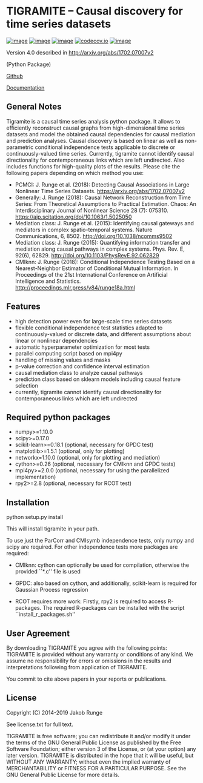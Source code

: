 # TIGRAMITE – Causal discovery for time series datasets

[![image](https://img.shields.io/pypi/v/tigramite.svg)](https://pypi.org/project/tigramite/)
[![image](https://img.shields.io/pypi/pyversions/tigramite.svg)](https://pypi.org/project/tigramite/)
[![image](https://travis-ci.org/shaypal5/tigramite.svg?branch=developer)](https://travis-ci.org/shaypal5/tigramite)
[![codecov.io](https://codecov.io/github/shaypal5/tigramite/coverage.svg?branch=developer)](https://codecov.io/github/shaypal5/tigramite)
[![image](https://img.shields.io/pypi/l/tigramite.svg)](https://pypi.org/project/tigramite/)


Version 4.0 described in http://arxiv.org/abs/1702.07007v2

(Python Package)

[Github](https://github.com/jakobrunge/tigramite.git)

[Documentation](https://jakobrunge.github.io/tigramite/)


## General Notes

Tigramite is a causal time series analysis python package. It allows to efficiently reconstruct causal graphs from high-dimensional time series datasets and model the obtained causal dependencies for causal mediation and prediction analyses. Causal discovery is based on linear as well as non-parametric conditional independence tests applicable to discrete or continuously-valued time series. Currently, tigramite cannot identify causal directionality for contemporaneous links which are left undirected. Also includes functions for high-quality plots of the results. Please cite the following papers depending on which method you use:

- PCMCI: J. Runge et al. (2018): Detecting Causal Associations in Large Nonlinear Time Series Datasets. https://arxiv.org/abs/1702.07007v2
- Generally: J. Runge (2018): Causal Network Reconstruction from Time Series: From Theoretical Assumptions to Practical Estimation. Chaos: An Interdisciplinary Journal of Nonlinear Science 28 (7): 075310. https://aip.scitation.org/doi/10.1063/1.5025050
- Mediation class: J. Runge et al. (2015): Identifying causal gateways and mediators in complex spatio-temporal systems. Nature Communications, 6, 8502. http://doi.org/10.1038/ncomms9502
- Mediation class: J. Runge (2015): Quantifying information transfer and mediation along causal pathways in complex systems. Phys. Rev. E, 92(6), 62829. http://doi.org/10.1103/PhysRevE.92.062829
- CMIknn: J. Runge (2018): Conditional Independence Testing Based on a Nearest-Neighbor Estimator of Conditional Mutual Information. In Proceedings of the 21st International Conference on Artificial Intelligence and Statistics. http://proceedings.mlr.press/v84/runge18a.html


## Features

- high detection power even for large-scale time series datasets
- flexible conditional independence test statistics adapted to
  continuously-valued or discrete data, and different assumptions about
  linear or nonlinear dependencies
- automatic hyperparameter optimization for most tests
- parallel computing script based on mpi4py
- handling of missing values and masks
- p-value correction and confidence interval estimation
- causal mediation class to analyze causal pathways
- prediction class based on sklearn models including causal feature selection
- currently, tigramite cannot identify causal directionality for contemporaneous links which are left undirected


## Required python packages

- numpy>=1.10.0
- scipy>=0.17.0
- scikit-learn>=0.18.1   (optional, necessary for GPDC test)
- matplotlib>=1.5.1 (optional, only for plotting)
- networkx=1.10.0 (optional, only for plotting and mediation)
- cython>=0.26   (optional, necessary for CMIknn and GPDC tests)
- mpi4py>=2.0.0   (optional, necessary for using the parallelized implementation)
- rpy2>=2.8   (optional, necessary for RCOT test)


## Installation

python setup.py install

This will install tigramite in your path.

To use just the ParCorr and CMIsymb independence tests, only numpy and scipy are required. For other independence tests more packages are required:

- CMIknn: cython can optionally be used for compilation, otherwise the provided ``*.c'' file is used 

- GPDC: also based on cython, and additionally, scikit-learn is required for Gaussian Process regression

- RCOT requires more work: Firstly, rpy2 is required to access R-packages. The required R-packages can be installed with the script ``install_r_packages.sh''


## User Agreement

By downloading TIGRAMITE you agree with the following points: TIGRAMITE is provided without any warranty or conditions of any kind. We assume no responsibility for errors or omissions in the results and interpretations following from application of TIGRAMITE.

You commit to cite above papers in your reports or publications.


## License

Copyright (C) 2014-2019 Jakob Runge

See license.txt for full text.

TIGRAMITE is free software; you can redistribute it and/or modify it under the terms of the GNU General Public License as published by the Free Software Foundation; either version 3 of the License, or (at your option) any later version. TIGRAMITE is distributed in the hope that it will be useful, but WITHOUT ANY WARRANTY; without even the implied warranty of MERCHANTABILITY or FITNESS FOR A PARTICULAR PURPOSE. See the GNU General Public License for more details.
